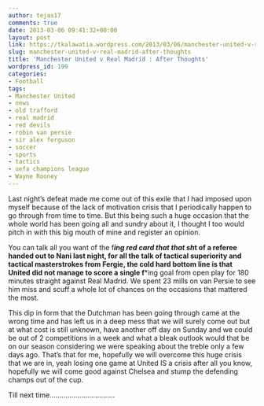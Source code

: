 ```yaml
---
author: tejas17
comments: true
date: 2013-03-06 09:41:32+00:00
layout: post
link: https://tkalawatia.wordpress.com/2013/03/06/manchester-united-v-real-madrid-after-thoughts/
slug: manchester-united-v-real-madrid-after-thoughts
title: 'Manchester United v Real Madrid : After Thoughts'
wordpress_id: 199
categories:
- Football
tags:
- Manchester United
- news
- old trafford
- real madrid
- red devils
- robin van persie
- sir alex ferguson
- soccer
- sports
- tactics
- uefa champions league
- Wayne Rooney
---
```


Last night’s defeat made me come out of this exile that I had imposed upon myself because of the lack of motivation crisis that I periodically happen to go through from time to time. But this being such a huge occasion that the whole world has been going all and sundry about it, I thought I too would pitch in with this big mouth of mine and register an opinion.

You can talk all you want of the f***ing red card that that sh*t of a referee handed out to Nani last night, for all the talk of tactical superiority and tactical masterstrokes from Fergie, the cold hard bottom line is that United did not manage to score a single f***ing goal from open play for 180 minutes straight against Real Madrid. We spent 23 mills on van Persie to see him miss and scuff a whole lot of chances on the occasions that mattered the most. 

This dip in form that the Dutchman has been going through came at the wrong time and has left us in a deep mess that we will surely come out but at what cost is still unknown, have another off day on Sunday and we could be out of 2 competitions in a week and what a bleak outlook would that be on our season considering we were speaking about the treble only a few days ago.
That’s that for me, hopefully we will overcome this huge crisis that we are in, yeah losing one game at United IS a crisis after all you know, hopefully we will come good against Chelsea and stump the defending champs out of the cup.

Till next time……………………………



